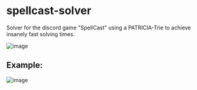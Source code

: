 # spellcast-solver

Solver for the discord game "SpellCast" using a PATRICIA-Trie to achieve insanely fast solving times.

![image](https://external-content.duckduckgo.com/iu/?u=https%3A%2F%2Fuser-images.githubusercontent.com%2F44306495%2F198855515-21e4430f-d630-4a1a-ae94-9263e57929b1.png&f=1&nofb=1&ipt=3cdf1a82ac0c660de52dcecf4965932d9ae4ce1bc5f9fb7f462601a119cb6748&ipo=images)

## Example:

![image](https://user-images.githubusercontent.com/43907020/220662425-56a86c73-4ed0-45eb-ab07-7d302fcb6a66.png)

